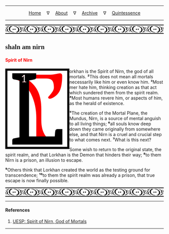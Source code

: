 
---

<!--- Local CSS Font Loading -->

<style>
@font-face {
    font-family: HayghinDaedric;
    src: url('../../../../../assets/fonts/ttf/HayghinDaedric.ttf') format('truetype');
    font-weight: medium;
    font-style: normal;
}
</style>

<!--- Jekyll Page Links -->

<center>
<a href="../../../../../index.html">Home</a>
&emsp;&nabla;&emsp;
<a href="../../../../about/index.html">About</a>
&emsp;&nabla;&emsp;
<a href="../../../../archive/index.html">Archive</a>
&emsp;&nabla;&emsp;
<a href="../../../index.html">Quintessence</a>
</center>

<!--- Markdown Body Below: -->

---

<img align="center" alt="Bordering" src="../../../../../assets/images/symbols/velothi_pattern_long_by_lukkar.svg">

## <span style="font-family:HayghinDaedric">shaln am nirn</Span>

#### <span style="color:red">Spirit of Nirn</span>

<img align="left" alt="L" src="../../../project/resources/initials/svg/letters/letter_l.svg">orkhan is the Spirit
of Nirn, the god of all mortals.
<b>&sup2;</b>This does not mean all mortals necessarily like him or even know him.
<b>&sup3;</b>Most mer hate him, thinking creation as that act which sundered them from the spirit realm.
<b>&#8308;</b>Most humans revere him, or aspects of him, as the herald of existence.

<b>&#8309;</b>The creation of the Mortal Plane, the Mundus, Nirn, is a source of mental anguish to all living things;
<b>&#8310;</b>all souls know deep down they came originally from somewhere else, and that Nirn is a cruel and crucial step to what comes next.
<b>&#8311;</b>What is this next?

Some wish to return to the original state, the spirit realm, and that Lorkhan is the Demon that hinders their way;
<b>&#8312;</b>to them Nirn is a prison, an illusion to escape.

<b>&#8313;</b>Others think that Lorkhan created the world as the testing ground for transcendence;
<b>&sup1;&#8304;</b>to them the spirit realm was already a prison, that true escape is now finally possible.

<img align="center" alt="Bordering" src="../../../../../assets/images/symbols/velothi_pattern_long_by_lukkar.svg">

---

#### References

1. [UESP: Spirit of Nirn, God of Mortals][1]

[1]: https://en.uesp.net/wiki/Morrowind:Spirit_of_Nirn,_God_of_Mortals

---
